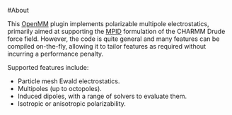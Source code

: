 #About

This [OpenMM](https://openmm.org/) plugin implements polarizable multipole electrostatics, primarily aimed at
supporting the [MPID](https://doi.org/10.1063/1.4984113) formulation of the
CHARMM Drude force field.  However, the code is quite general and many features
can be compiled on-the-fly, allowing it to tailor features as required without
incurring a performance penalty.

Supported features include:

* Particle mesh Ewald electrostatics.
* Multipoles (up to octopoles).
* Induced dipoles, with a range of solvers to evaluate them.
* Isotropic or anisotropic polarizability.
